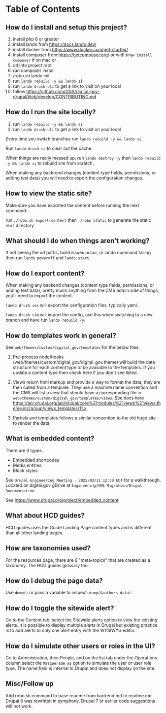 # Table of Contents


## How do I install and setup this project?

1. install php 8 or greater
2. install lando from https://docs.lando.dev/
3. install docker from https://www.docker.com/get-started/
4. install composer from https://getcomposer.org/ or with `brew install composer` if on mac or 
5. cd into project root
6. run composer install
7. /robo.sh lando init
8. run `lando rebuild -y && lando si`
9. run `lando drush uli` to get a link to visit on your local
10. follow https://github.com/GSA/digital-gov-drupal/blob/develop/CONTRIBUTING.md

## How do I run the site locally?

1. run `lando rebuild -y && lando si`
2. run `lando drush uli` to get a link to visit on your local

Every time you switch branches run `lando rebuild -y && lando si`.

Run `lando drush cr` to clear out the cache.

When things are really messed up, run `lando destroy -y` then `lando rebuild -y && lando si` to rebuild site from scratch.

When making any back-end changes (content type fields, permissions, or adding test data) you will need to export the configuration changes.


## How to view the static site?

Make sure you have exported the content before running the next command.

run `./robo.sh export-content` then `./robo static` to generate the static `html` directory


## What should I do when things aren’t working?

If not seeing the url paths, build issues occur, or lando command failing then run `lando poweroff` and `lando start`.

## How do I export content?

When making any backend changes (content type fields, permissions, or adding test data), pretty much anything from the CMS admin side of things, you'll need to export the content.

`lando drush cex` will export the configuration files, typically yaml.

`lando drush cim` will import the config, use this when switching to a new branch and have run `lando rebuild -y`.


## How do templates work in general?

See `web/themes/custom/digital_gov/templates` for the below files.


1. Pre-process node/hooks (web/themes/custom/digital_gov/digital_gov.theme) will build the data structure for each content type to be available to the templates. If you update a content type then check here if you don't see listed.

2. Views return html markup and provide a way to format the data, they are then called from a template. They use a machine name convention and the CMS will list a view that should have a corresponding file in `web/themes/custom/digital_gov/templates/views`.
See docs here https://api.drupal.org/api/drupal/core%21modules%21views%21views.theme.inc/group/views_templates/11.x

3. Partials and templates follows a similar convention to the old hugo site to render the data.

## What is embedded content?

There are 3 types.

- Embedded shortcodes
- Media entities
- Block styles

See `Drupal Engineering Meeting - 2025/03/11 12:30 EDT` for a walkthrough. Located on digital.gov gDrive at `Engineering/CMS Migration/Drupal Documentation`.

See https://www.drupal.org/project/embedded_content


## What about HCD guides?

HCD guides uses the Guide Landing Page content types and is different than all other landing pages.

## How are taxonomies used?

For the resources page, there are 6 "meta-topics" that are created as a taxonomy.
The HCD guides glossary too.


## How do I debug the page data?

Use `dump()` or pass a variable to inspect: `dump($authors_data)`.


## How do I toggle the sitewide alert?

Go to the Content tab, select the Sitewide alerts option to view the existing alerts.
It is possible to display multiple alerts in Drupal but existing practice is to add alerts to only one alert entry with the WYSIWYG editor.


## How do I simulate other users or roles in the UI?

Go to Administration, then People, and on the list tab under the Operations column select the `Masquerade as` option to simulate the user or user role type. The name field is internal to Drupal and does not display on the site.

## Misc/Follow up

Add robo.sh command to base readme from backend.md to readme.md
Drupal 8 was rewritten in symphony, Drupal 7 or earlier code suggestions will not work.
